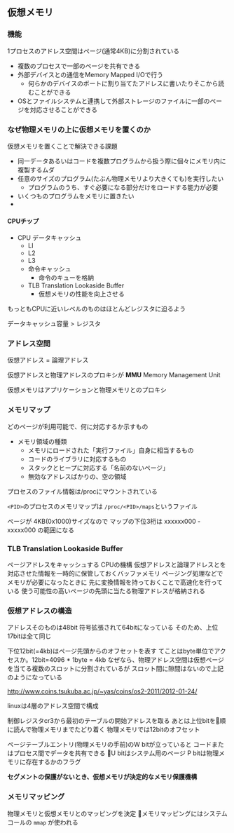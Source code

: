 ## 仮想メモリ

### 機能

1プロセスのアドレス空間はページ(通常4KB)に分割されている

- 複数のプロセスで一部のページを共有できる
- 外部デバイスとの通信をMemory Mapped I/Oで行う
    - 何らかのデバイスのポートに割り当てたアドレスに書いたりそこから読むことができる
- OSとファイルシステムと連携して外部ストレージのファイルに一部のページを対応させることができる

### なぜ物理メモリの上に仮想メモリを置くのか

仮想メモリを置くことで解決できる課題
- 同一データあるいはコードを複数プログラムから扱う際に個々にメモリ内に複製するムダ
- 任意のサイズのプログラム(たぶん物理メモリより大きくても)を実行したい
    - プログラムのうち、すぐ必要になる部分だけをロードする能力が必要
- いくつものプログラムをメモリに置きたい
- 

#### CPUチップ

- CPU データキャッシュ
    - LI
    - L2
    - L3
    - 命令キャッシュ
        - 命令のキューを格納
    - TLB   Translation Lookaside Buffer
        - 仮想メモリの性能を向上させる

もっともCPUに近いレベルのものはほとんどレジスタに迫るよう

データキャッシュ容量 > レジスタ


### アドレス空間

仮想アドレス = 論理アドレス

仮想アドレスと物理アドレスのプロキシが
**MMU** Memory Management Unit

仮想メモリはアプリケーションと物理メモリとのプロキシ


### メモリマップ

どのページが利用可能で、何に対応するか示すもの

- メモリ領域の種類
    - メモリにロードされた「実行ファイル」自身に相当するもの
    - コードのライブラリに対応するもの
    - スタックとヒープに対応する「名前のないページ」
    - 無効なアドレスばかりの、空の領域

プロセスのファイル情報は/procにマウントされている

`<PID>`のプロセスのメモリマップは
`/proc/<PID>/maps`というファイル

ページが 4KB(0x1000)サイズなので マップの下位3桁は
xxxxxx000 - xxxxx000 の範囲になる

### TLB Translation Lookaside Buffer

ページアドレスをキャッシュする
CPUの機構
仮想アドレスと論理アドレスとを対応させた情報を一時的に保管しておくバッファメモリ
ページング処理などでメモリが必要になったときに
先に変換情報を持っておくことで高速化を行っている
使う可能性の高いページの先頭に当たる物理アドレスが格納される

### 仮想アドレスの構造

アドレスそのものは48bit
符号拡張されて64bitになっている
そのため、上位17bitは全て同じ

下位12bit(=4kb)はページ先頭からのオフセットを表す
てことはbyte単位でアクセスか。12bit=4096 * 1byte = 4kb
なぜなら、物理アドレス空間は仮想ページを当てる複数のスロットに分割されているが
スロット間に隙間はないので上記のようになっている

http://www.coins.tsukuba.ac.jp/~yas/coins/os2-2011/2012-01-24/

linuxは4層のアドレス空間で構成

制御レジスタcr3から最初のテーブルの開始アドレスを取る
あとは上位bitを順に読んで物理メモリまでたどり着く
物理メモリでは12bitのオフセット

ページテーブルエントリ(物理メモリの手前)のW bitが立っていると
コードまたはプロセス間でデータを共有できる
U bitはシステム用のページ
P bitは物理メモリに存在するかのフラグ

**セグメントの保護がないとき、仮想メモリが決定的なメモリ保護機構**


### メモリマッピング

物理メモリと仮想メモリとのマッピングを決定
メモリマッピングにはシステムコールの `mmap` が使われる
